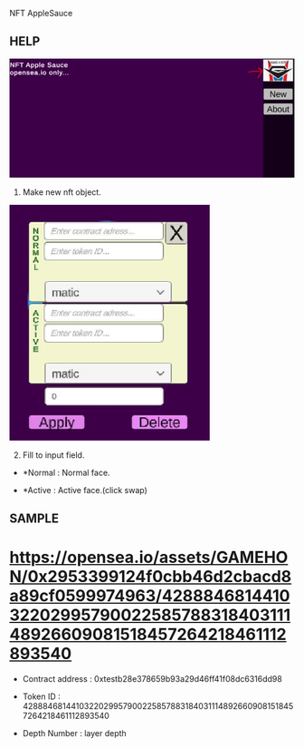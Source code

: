 NFT AppleSauce

## HELP

<img src="https://github.com/gamehon/NFTAppleSauce/blob/main/help/1.JPG" />

1. Make new nft object.

<img src="https://github.com/gamehon/NFTAppleSauce/blob/main/help/2.JPG" />

2. Fill to input field.

- *Normal : Normal face.

- *Active : Active face.(click swap)

## SAMPLE 

# https://opensea.io/assets/GAMEHON/0x2953399124f0cbb46d2cbacd8a89cf0599974963/42888468144103220299579002258578831840311148926609081518457264218461112893540

- Contract address : 0xtestb28e378659b93a29d46ff41f08dc6316dd98

- Token ID : 42888468144103220299579002258578831840311148926609081518457264218461112893540

- Depth Number : layer depth
